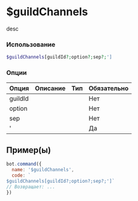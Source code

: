 # $guildChannels
desc
### Использование
```php
$guildChannels[guildId?;option?;sep?;']
```

### Опции

| Опция | Описание | Тип | Обязательно |
|--------|-------------|------|----------|
| guildId |  |  | Нет | 
| option |  |  | Нет | 
| sep |  |  | Нет |
| ' |  |  | Да |
## Пример(ы)

```javascript
bot.command({
  name: '$guildChannels',
  code: `
$guildChannels[guildId?;option?;sep?;']`
// Возвращает: ...
})
```